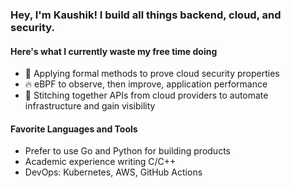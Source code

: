 ### Hey, I'm Kaushik! I build all things backend, cloud, and security.

#### Here's what I currently waste my free time doing
- 🔐 Applying formal methods to prove cloud security properties
- 🔥 eBPF to observe, then improve, application performance
- 🔮 Stitching together APIs from cloud providers to automate infrastructure and gain visibility

#### Favorite Languages and Tools
- Prefer to use Go and Python for building products
- Academic experience writing C/C++
- DevOps: Kubernetes, AWS, GitHub Actions
